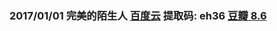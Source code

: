 ### 2017/01/01 完美的陌生人  [百度云](https://pan.baidu.com/s/1boBH45L) 提取码: eh36 [豆瓣 8.6](https://movie.douban.com/subject/26614893/)